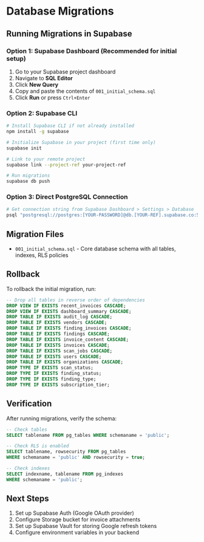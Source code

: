 # Database Migrations

## Running Migrations in Supabase

### Option 1: Supabase Dashboard (Recommended for initial setup)

1. Go to your Supabase project dashboard
2. Navigate to **SQL Editor**
3. Click **New Query**
4. Copy and paste the contents of `001_initial_schema.sql`
5. Click **Run** or press `Ctrl+Enter`

### Option 2: Supabase CLI

```bash
# Install Supabase CLI if not already installed
npm install -g supabase

# Initialize Supabase in your project (first time only)
supabase init

# Link to your remote project
supabase link --project-ref your-project-ref

# Run migrations
supabase db push
```

### Option 3: Direct PostgreSQL Connection

```bash
# Get connection string from Supabase Dashboard > Settings > Database
psql "postgresql://postgres:[YOUR-PASSWORD]@db.[YOUR-REF].supabase.co:5432/postgres" -f 001_initial_schema.sql
```

## Migration Files

- `001_initial_schema.sql` - Core database schema with all tables, indexes, RLS policies

## Rollback

To rollback the initial migration, run:

```sql
-- Drop all tables in reverse order of dependencies
DROP VIEW IF EXISTS recent_invoices CASCADE;
DROP VIEW IF EXISTS dashboard_summary CASCADE;
DROP TABLE IF EXISTS audit_log CASCADE;
DROP TABLE IF EXISTS vendors CASCADE;
DROP TABLE IF EXISTS finding_invoices CASCADE;
DROP TABLE IF EXISTS findings CASCADE;
DROP TABLE IF EXISTS invoice_content CASCADE;
DROP TABLE IF EXISTS invoices CASCADE;
DROP TABLE IF EXISTS scan_jobs CASCADE;
DROP TABLE IF EXISTS users CASCADE;
DROP TABLE IF EXISTS organizations CASCADE;
DROP TYPE IF EXISTS scan_status;
DROP TYPE IF EXISTS finding_status;
DROP TYPE IF EXISTS finding_type;
DROP TYPE IF EXISTS subscription_tier;
```

## Verification

After running migrations, verify the schema:

```sql
-- Check tables
SELECT tablename FROM pg_tables WHERE schemaname = 'public';

-- Check RLS is enabled
SELECT tablename, rowsecurity FROM pg_tables
WHERE schemaname = 'public' AND rowsecurity = true;

-- Check indexes
SELECT indexname, tablename FROM pg_indexes
WHERE schemaname = 'public';
```

## Next Steps

1. Set up Supabase Auth (Google OAuth provider)
2. Configure Storage bucket for invoice attachments
3. Set up Supabase Vault for storing Google refresh tokens
4. Configure environment variables in your backend

